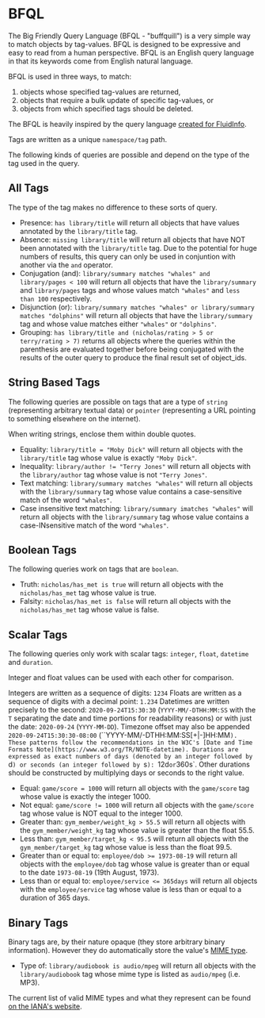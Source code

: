 # BFQL

The Big Friendly Query Language (BFQL - "buffquill") is a very simple way to
match objects by tag-values. BFQL is designed to be expressive and easy to
read from a human perspective. BFQL is an English query language in that its
keywords come from English natural language.

BFQL is used in three ways, to match:

1. objects whose specified tag-values are returned,
2. objects that require a bulk update of specific tag-values, or
3. objects from which specified tags should be deleted.

The BFQL is heavily inspired by the query language
[created for FluidInfo](https://en.wikipedia.org/wiki/Fluidinfo#Query_language).

Tags are written as a unique `namespace/tag` path.

The following kinds of queries are possible and depend on the type of the tag
used in the query.

## All Tags

The type of the tag makes no difference to these sorts of query.

* Presence: `has library/title` will return all objects that have values
  annotated by the `library/title` tag.
* Absence: `missing library/title` will return all objects that have NOT been
  annotated with the `library/title` tag. Due to the potential for huge numbers
  of results, this query can only be used in conjuntion with another via the
  `and` operator.
* Conjugation (and): `library/summary matches "whales" and library/pages < 100`
  will return all objects that have the `library/summary` and `library/pages`
  tags and whose values match `"whales"` and `less than 100` respectively.
* Disjunction (or):
  `library/summary matches "whales" or library/summary matches "dolphins"`
  will return all objects that have the `library/summary` tag and whose value
  matches either `"whales"` or `"dolphins"`.
* Grouping: `has library/title and (nicholas/rating > 5 or terry/rating > 7)`
  returns all objects where the queries within the parenthesis are evaluated
  together before being conjugated with the results of the outer query to
  produce the final result set of object_ids. 

## String Based Tags

The following queries are possible on tags that are a type of `string`
(representing arbitrary textual data) or `pointer` (representing a URL pointing
to something elsewhere on the internet).

When writing strings, enclose them within double quotes.

* Equality: `library/title = "Moby Dick"` will return all objects with the
  `library/title` tag whose value is exactly `"Moby Dick"`.
* Inequality: `library/author != "Terry Jones"` will return all objects with
  the `library/author` tag whose value is not `"Terry Jones"`.
* Text matching: `library/summary matches "whales"` will return all objects
  with the `library/summary` tag whose value contains a case-sensitive match
  of the word `"whales"`.
* Case insensitive text matching: `library/summary imatches "whales"` will
  return all objects with the `library/summary` tag whose value contains a
  case-INsensitive match of the word `"whales"`.

## Boolean Tags

The following queries work on tags that are `boolean`.

* Truth: `nicholas/has_met is true` will return all objects with the
  `nicholas/has_met` tag whose value is true.
* Falsity: `nicholas/has_met is false` will return all objects with the
  `nicholas/has_met` tag whose value is false.

## Scalar Tags

The following queries only work with scalar tags: `integer`, `float`,
`datetime` and `duration`.

Integer and float values can be used with each other for comparison.

Integers are written as a sequence of digits: `1234`
Floats are written as a sequence of digits with a decimal point: `1.234`
Datetimes are written precisely to the second: `2020-09-24T15:30:30`
(`YYYY-MM/-DTHH:MM:SS` with the `T` separating the date and time portions for
readability reasons) or with just the date: `2020-09-24` (`YYYY-MM-DD`).
Timezone offset may also be appended `2020-09-24T15:30:30-08:00`
(``YYYY-MM/-DTHH:MM:SS[+|-]HH:MM`). These patterns follow the recommendations
in the W3C's [Date and Time Formats Note](https://www.w3.org/TR/NOTE-datetime).
Durations are expressed as exact numbers of days (denoted by an integer
followed by `d`) or seconds (an integer followed by `s`): `12d` or
`360s`. Other durations should be constructed by multiplying days or seconds to
the right value.

* Equal: `game/score = 1000` will return all objects with the `game/score` tag
  whose value is exactly the integer 1000.
* Not equal: `game/score != 1000` will return all objects with the `game/score`
  tag whose value is NOT equal to the integer 1000.
* Greater than: `gym_member/weight_kg > 55.5` will return all objects with the
  `gym_member/weight_kg` tag whose value is greater than the float 55.5.
* Less than: `gym_member/target_kg < 95.5` will return all objects with the
  `gym_member/target_kg` tag whose value is less than the float 99.5.
* Greater than or equal to: `employee/dob >= 1973-08-19` will return all
  objects with the `employee/dob` tag whose value is greater than or equal to
  the date `1973-08-19` (19th August, 1973).
* Less than or equal to: `employee/service <= 365days` will return all objects
  with the `employee/service` tag whose value is less than or equal to a
  duration of 365 days.

## Binary Tags

Binary tags are, by their nature opaque (they store arbitrary binary
information). However they do automatically store the value's
[MIME type](https://tools.ietf.org/html/rfc6838).

* Type of: `library/audiobook is audio/mpeg` will return all objects with the
  `library/audiobook` tag whose mime type is listed as `audio/mpeg` (i.e. MP3).

The current list of valid MIME types and what they represent can be found
[on the IANA's website](https://www.iana.org/assignments/media-types/media-types.xhtml).
